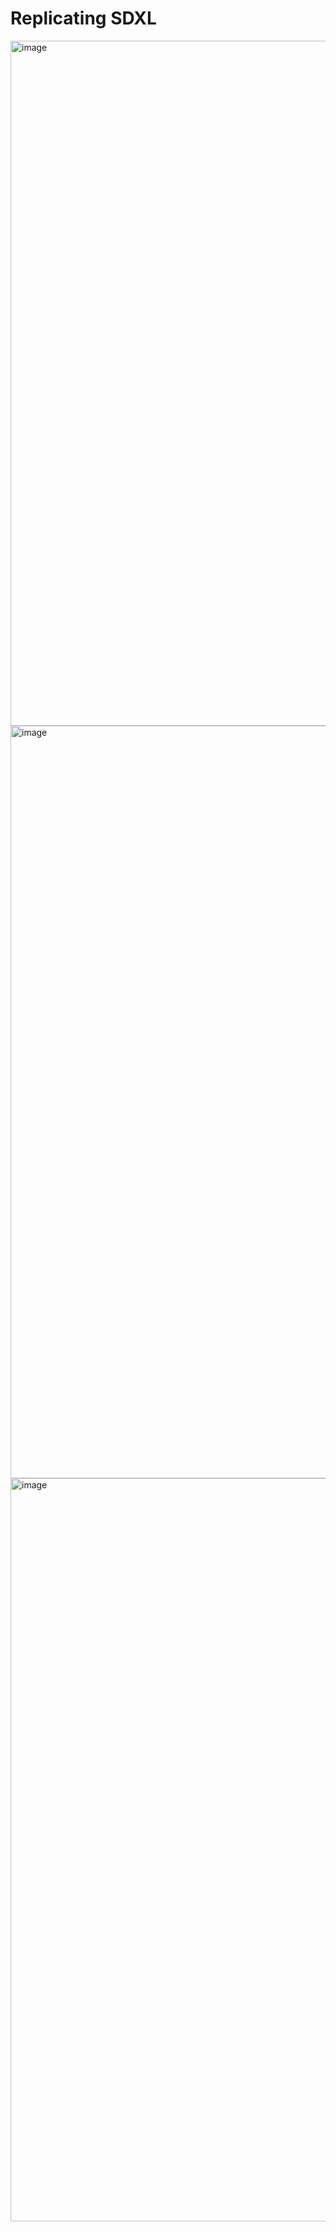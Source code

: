 # Replicating SDXL


<img width="1096" alt="image" src="https://github.com/yudhisteer/A-Journey-with-ComfyUI/assets/59663734/f34b9554-c26b-4673-b068-2db1fe2ae5bd">



<img width="1204" alt="image" src="https://github.com/yudhisteer/A-Journey-with-ComfyUI/assets/59663734/529d2621-37f1-4b66-afda-7e765d084871">


<img width="1189" alt="image" src="https://github.com/yudhisteer/A-Journey-with-ComfyUI/assets/59663734/67c3a3d2-0ead-43a2-ab35-f9c63250f3aa">
